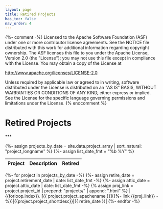 ```yaml
---
layout: page
title: Retired Projects
has_toc: false
nav_order: 4
---
```

{%- comment -%}
Licensed to the Apache Software Foundation (ASF) under one or more
contributor license agreements.  See the NOTICE file distributed with
this work for additional information regarding copyright ownership.
The ASF licenses this file to you under the Apache License, Version 2.0
(the "License"); you may not use this file except in compliance with
the License.  You may obtain a copy of the License at

http://www.apache.org/licenses/LICENSE-2.0

Unless required by applicable law or agreed to in writing, software
distributed under the License is distributed on an "AS IS" BASIS,
WITHOUT WARRANTIES OR CONDITIONS OF ANY KIND, either express or implied.
See the License for the specific language governing permissions and
limitations under the License.
{% endcomment %}

<h1>Retired Projects</h1>
***

{%- assign projects_by_date = site.data.project_array | sort_natural: "project_longname" %}
{%- assign list_date_fmt = "%b %Y" %}


|Project|Description|Retired|
|:------|:----------|:------|
{%- for project in projects_by_date -%}
{%- assign retire_date = project.retirement_date  | date: list_date_fmt -%}
{%- assign attic_date = project.attic_date | date: list_date_fmt -%}
{% assign proj_link = project.project_id | prepend: "projects/" | append: ".html" %}
|{{forloop.index}}. [{{ project.project_apachename }}]({%- link {{proj_link}} -%})|{{project.project_shortdesc}}|{{ retire_date }}|
{%- endfor -%}
